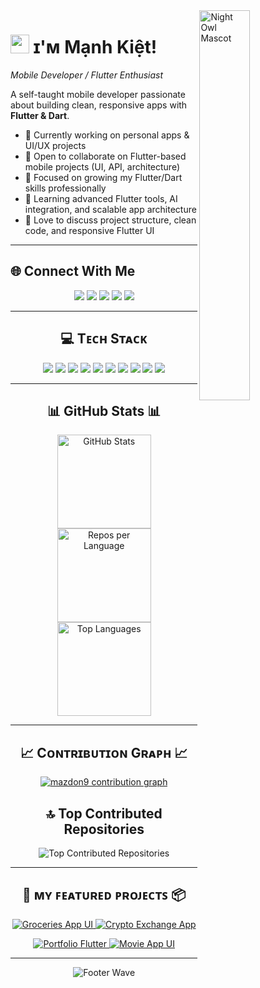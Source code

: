 
<div>
  <img align="right" width="40%" src="https://owlbertsio-resized.s3.amazonaws.com/Popper.psd.full.png" alt="Night Owl Mascot">
</div>

<!--Header Name-->
# <img src="https://emojis.slackmojis.com/emojis/images/1531849430/4246/blob-sunglasses.gif?1531849430" width="30"/> ɪ'ᴍ Mạnh Kiệt!  
*Mobile Developer / Flutter Enthusiast*
<br />

<!--About Me-->
<p align="left">
A self-taught mobile developer passionate about building clean, responsive apps with <strong>Flutter & Dart</strong>.
</p>

- 🔭 Currently working on personal apps & UI/UX projects  
- 👯 Open to collaborate on Flutter-based mobile projects (UI, API, architecture)  
- 🤝 Focused on growing my Flutter/Dart skills professionally  
- 🌱 Learning advanced Flutter tools, AI integration, and scalable app architecture  
- 💬 Love to discuss project structure, clean code, and responsive Flutter UI  

---

<!--Social Links-->
## 🌐 Connect With Me  
<p align="center">
  <a href="https://discord.gg/manhkiet_" target="_blank"><img src="https://img.shields.io/badge/Discord-%237289DA.svg?logo=discord&logoColor=white" /></a>
  <a href="https://www.facebook.com/thenamemyis/" target="_blank"><img src="https://img.shields.io/badge/Facebook-%231877F2.svg?logo=Facebook&logoColor=white" /></a>
  <a href="https://www.linkedin.com/in/manhkiet-mazdon9/" target="_blank"><img src="https://img.shields.io/badge/LinkedIn-%230077B5.svg?logo=linkedin&logoColor=white" /></a>
  <a href="https://www.youtube.com/@Darkcore001" target="_blank"><img src="https://img.shields.io/badge/YouTube-%23FF0000.svg?logo=YouTube&logoColor=white" /></a>
  <a href="mailto:chemanhkiett@gmail.com" target="_blank"><img src="https://img.shields.io/badge/Email-D14836?logo=gmail&logoColor=white" /></a>
</p>

---

<!--Tech Stack-->
<h2 align="center">💻 Tᴇᴄʜ Sᴛᴀᴄᴋ</h2>
<p align="center">
  <img src="https://img.shields.io/badge/Dart-%230175C2.svg?style=for-the-badge&logo=dart&logoColor=white"/>
  <img src="https://img.shields.io/badge/Flutter-%2302569B.svg?style=for-the-badge&logo=flutter&logoColor=white"/>
  <img src="https://img.shields.io/badge/Firebase-%23039BE5.svg?style=for-the-badge&logo=firebase"/>
  <img src="https://img.shields.io/badge/Supabase-3ECF8E?style=for-the-badge&logo=supabase&logoColor=white"/>
  <img src="https://img.shields.io/badge/JavaScript-%23323330.svg?style=for-the-badge&logo=javascript&logoColor=%23F7DF1E"/>
  <img src="https://img.shields.io/badge/React-%2320232a.svg?style=for-the-badge&logo=react&logoColor=%2361DAFB"/>
  <img src="https://img.shields.io/badge/Figma-%23F24E1E.svg?style=for-the-badge&logo=figma&logoColor=white"/>
  <img src="https://img.shields.io/badge/Adobe-%23FF0000.svg?style=for-the-badge&logo=adobe&logoColor=white"/>
  <img src="https://img.shields.io/badge/Canva-%2300C4CC.svg?style=for-the-badge&logo=Canva&logoColor=white"/>
  <img src="https://img.shields.io/badge/GitHub-%23121011.svg?style=for-the-badge&logo=github&logoColor=white"/>
</p>

---

<!--GitHub Stats Section-->
<!-- 📊 GitHub Stats -->
<h2 align="center">📊 GitHub Stats 📊</h2>
<p align="center">
  <img height="150" src="https://github-readme-stats.vercel.app/api?username=mazdon9&show_icons=true&theme=nightowl&rank_icon=github" alt="GitHub Stats" />
  <img height="150" src="https://github-profile-summary-cards.vercel.app/api/cards/repos-per-language?username=mazdon9&theme=nightowl" alt="Repos per Language" />
  <img height="150" src="https://github-readme-stats.vercel.app/api/top-langs/?username=mazdon9&layout=compact&theme=nightowl" alt="Top Languages" />
</p>

---
<!--Contribution Graph-->
<!--Contribution Graph-->
<h2 align="center">📈 Cᴏɴᴛʀɪʙᴜᴛɪᴏɴ Gʀᴀᴘʜ 📈</h2>

<p align="center">
  <a href="https://github.com/mazdon9">
    <img src="https://github-readme-activity-graph.vercel.app/graph?username=mazdon9&bg_color=220a28&color=ffffff&line=c56a90&point=ffeb95&area=true&hide_border=false" alt="mazdon9 contribution graph"/>
  </a>
</p>

<h2 align="center">🔝 Top Contributed Repositories</h2>

<p align="center">
  <img src="https://github-contributor-stats.vercel.app/api?username=mazdon9&limit=5&theme=dark&combine_all_yearly_contributions=true" alt="Top Contributed Repositories" />
</p>

---


<!--Pinned Projects Section-->
<h2 align="center">📌 ᴍʏ ꜰᴇᴀᴛᴜʀᴇᴅ ᴘʀᴏᴊᴇᴄᴛꜱ 📦</h2>

<p align="center">
  <!-- Project 1 -->
  <a href="https://github.com/mazdon9/Groceries_App_UI">
    <img src="https://github-readme-stats.vercel.app/api/pin/?username=mazdon9&repo=Groceries_App_UI&theme=nightowl&bg_color=220a28&title_color=c56a90&text_color=ffffff&hide_border=false" alt="Groceries App UI" />
  </a>
  <!-- Project 2 -->
  <a href="https://github.com/mazdon9/Crypto-Exchange-App-Mobile">
    <img src="https://github-readme-stats.vercel.app/api/pin/?username=mazdon9&repo=Crypto-Exchange-App-Mobile&theme=nightowl&bg_color=220a28&title_color=c56a90&text_color=ffffff&hide_border=false" alt="Crypto Exchange App" />
  </a>
</p>

<p align="center">
  <!-- Project 3 -->
  <a href="https://github.com/mazdon9/Portfolio_Flutter">
    <img src="https://github-readme-stats.vercel.app/api/pin/?username=mazdon9&repo=Portfolio_Flutter&theme=nightowl&bg_color=220a28&title_color=c56a90&text_color=ffffff&hide_border=false" alt="Portfolio Flutter" />
  </a>
  <!-- Project 4 -->
  <a href="https://github.com/mazdon9/MovieApp-UI">
    <img src="https://github-readme-stats.vercel.app/api/pin/?username=mazdon9&repo=MovieApp-UI&theme=nightowl&bg_color=220a28&title_color=c56a90&text_color=ffffff&hide_border=false" alt="Movie App UI" />
  </a>
</p>


---

<!--Footer-->
<p align="center">
  <img src="https://capsule-render.vercel.app/api?type=waving&color=gradient&height=65&section=footer" alt="Footer Wave"/>
</p>


